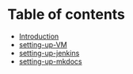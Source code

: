 # Table of contents

* [Introduction](https://devsecops-pipeline.netlify.app/)
* [setting-up-VM](#setting-up-VM)
* [setting-up-jenkins](#setting-up-jenkins)
* [setting-up-mkdocs](#setting-up-mkdocs)